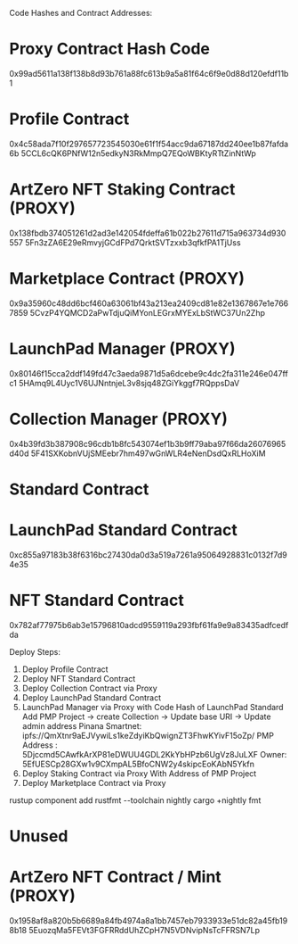 Code Hashes and Contract Addresses:

# Proxy Contract Hash Code
0x99ad5611a138f138b8d93b761a88fc613b9a5a81f64c6f9e0d88d120efdf11b1

# Profile Contract
0x4c58ada7f10f297657723545030e61f1f54acc9da67187dd240ee1b87fafda6b
5CCL6cQK6PNfW12n5edkyN3RkMmpQ7EQoWBKtyRTtZinNtWp

# ArtZero NFT Staking Contract (PROXY)
0x138fbdb374051261d2ad3e142054fdeffa61b022b27611d715a963734d930557
5Fn3zZA6E29eRmvyjGCdFPd7QrktSVTzxxb3qfkfPA1TjUss

# Marketplace Contract (PROXY)
0x9a35960c48dd6bcf460a63061bf43a213ea2409cd81e82e1367867e1e7667859
5CvzP4YQMCD2aPwTdjuQiMYonLEGrxMYExLbStWC37Un2Zhp

# LaunchPad Manager (PROXY)
0x80146f15cca2ddf149fd47c3aeda9871d5a6dcebe9c4dc2fa311e246e047ffc1
5HAmq9L4Uyc1V6UJNntnjeL3v8sjq48ZGiYkggf7RQppsDaV

# Collection Manager (PROXY)
0x4b39fd3b387908c96cdb1b8fc543074ef1b3b9ff79aba97f66da26076965d40d
5F41SXKobnVUjSMEebr7hm497wGnWLR4eNenDsdQxRLHoXiM

# Standard Contract
# LaunchPad Standard Contract
0xc855a97183b38f6316bc27430da0d3a519a7261a95064928831c0132f7d94e35

# NFT Standard Contract
0x782af77975b6ab3e15796810adcd9559119a293fbf61fa9e9a83435adfcedfda

Deploy Steps:
1. Deploy Profile Contract
2. Deploy NFT Standard Contract
3. Deploy Collection Contract via Proxy
4. Deploy LaunchPad Standard Contract
5. LaunchPad Manager via Proxy with Code Hash of LaunchPad Standard
Add PMP Project -> create Collection -> Update base URI -> Update admin address
Pinana Smartnet: ipfs://QmXtnr9aEJVywiLs1keZdyiKbQwignZT3FhwKYivF15oZp/
PMP Address : 5Djccmd5CAwfkArXP81eDWUU4GDL2KkYbHPzb6UgVz8JuLXF
Owner: 5EfUESCp28GXw1v9CXmpAL5BfoCNW2y4skipcEoKAbN5Ykfn
6. Deploy Staking Contract via Proxy
With Address of PMP Project
7. Deploy Marketplace Contract via Proxy

rustup component add rustfmt --toolchain nightly
cargo +nightly fmt

# Unused 
# ArtZero NFT Contract / Mint (PROXY)
0x1958af8a820b5b6689a84fb4974a8a1bb7457eb7933933e51dc82a45fb198b18
5EuozqMa5FEVt3FGFRRddUhZCpH7N5VDNvipNsTcFFRSN7Lp
